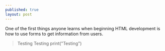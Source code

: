 ```yaml
---
published: true
layout: post
---
```


One of the first things anyone learns when beginning HTML development is how to use forms to get information from users.


> Testing
> Testing
> print("Testing")

